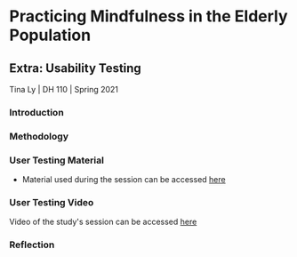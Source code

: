# Practicing Mindfulness in the Elderly Population

## Extra: Usability Testing

Tina Ly | DH 110 | Spring 2021

### Introduction 

### Methodology

### User Testing Material

* Material used during the session can be accessed [here](https://forms.gle/cuYC3RmvziHU1nSC8)

### User Testing Video

Video of the study's session can be accessed [here](https://drive.google.com/file/d/1xnW22dF15-KPLJJv70CS78Ei3e70wE1v/view?usp=sharing)

### Reflection 
